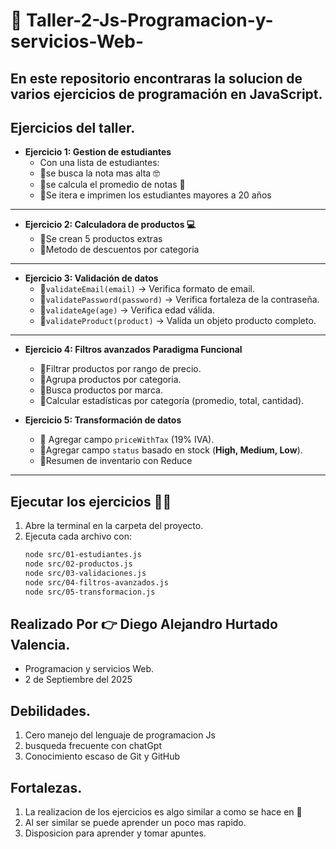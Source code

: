 # 📝 Taller-2-Js-Programacion-y-servicios-Web- 

En este repositorio encontraras la solucion de varios ejercicios de programación en **JavaScript**.
---

## Ejercicios del taller.

- **Ejercicio 1: Gestion de estudiantes**
  - Con una lista de estudiantes: 
  - 🔹se busca la nota mas alta 🤓
  - 🔹se calcula el promedio de notas 📓
  - 🔹Se itera e imprimen los estudiantes mayores a 20 años

---
- **Ejercicio 2: Calculadora de productos 💻**
  - 🔹Se crean 5 productos extras  
  - 🔹Metodo de descuentos por categoria 

---

- **Ejercicio 3: Validación de datos**
  - 🔹`validateEmail(email)` → Verifica formato de email.  
  - 🔹`validatePassword(password)` → Verifica fortaleza de la contraseña.  
  - 🔹`validateAge(age)` → Verifica edad válida.  
  - 🔹`validateProduct(product)` → Valida un objeto producto completo.  

---

- **Ejercicio 4: Filtros avanzados** **Paradigma Funcional**
  - 🔹Filtrar productos por rango de precio.  
  - 🔹Agrupa productos por categoria.  
  - 🔹Busca productos por marca.  
  - 🔹Calcular estadísticas por categoría (promedio, total, cantidad).  

- **Ejercicio 5: Transformación de datos**
  - 🔹 Agregar campo `priceWithTax` (19% IVA).  
  - 🔹Agregar campo `status` basado en stock (**High, Medium, Low**).  
  - 🔹Resumen de inventario con Reduce  

---

## Ejecutar los ejercicios 😮‍💨
1. Abre la terminal en la carpeta del proyecto.  
2. Ejecuta cada archivo con:  
   ```bash
   node src/01-estudiantes.js
   node src/02-productos.js
   node src/03-validaciones.js
   node src/04-filtros-avanzados.js
   node src/05-transformacion.js

## Realizado Por 👉 Diego Alejandro Hurtado Valencia.
- Programacion y servicios Web.
- 2 de Septiembre del 2025

## Debilidades.
1. Cero manejo del lenguaje de programacion Js
2. busqueda frecuente con chatGpt
3. Conocimiento escaso de Git y GitHub

## Fortalezas.
1. La realizacion de los ejercicios es algo similar a como se hace en 🐍
2. Al ser similar se puede aprender un poco mas rapido.
3. Disposicion para aprender y tomar apuntes. 